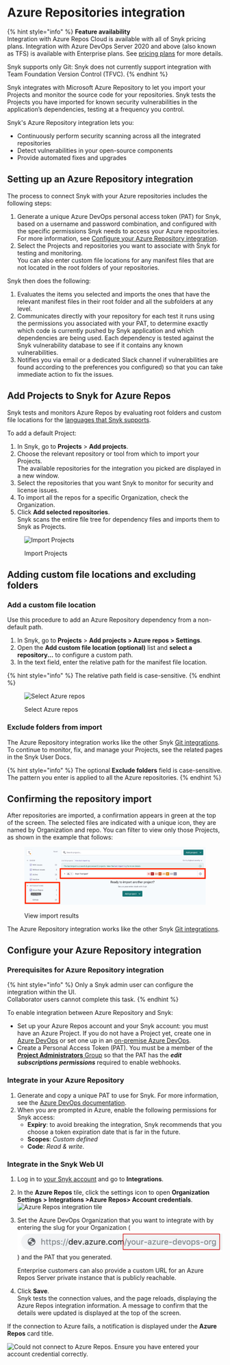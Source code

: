 # Azure Repositories integration

{% hint style="info" %}
**Feature availability**\
Integration with Azure Repos Cloud is available with all of Snyk pricing plans. Integration with Azure DevOps Server 2020 and above (also known as TFS) is available with Enterprise plans. See [pricing plans](https://snyk.io/plans/) for more details.

Snyk supports only Git: Snyk does not currently support integration with Team Foundation Version Control (TFVC).
{% endhint %}

Snyk integrates with Microsoft Azure Repository to let you import your Projects and monitor the source code for your repositories. Snyk tests the Projects you have imported for known security vulnerabilities in the application’s dependencies, testing at a frequency you control.

Snyk's Azure Repository integration lets you:

* Continuously perform security scanning across all the integrated repositories
* Detect vulnerabilities in your open-source components
* Provide automated fixes and upgrades

## Setting up an Azure Repository integration

The process to connect Snyk with your Azure repositories includes the following steps:

1. Generate a unique Azure DevOps personal access token (PAT) for Snyk, based on a username and password combination, and configured with the specific permissions Snyk needs to access your Azure repositories.\
   For more information, see [Configure your Azure Repository integration](azure-repositories-integration.md#configure-your-azure-repository-integration).
2. Select the Projects and repositories you want to associate with Snyk for testing and monitoring.\
   You can also enter custom file locations for any manifest files that are not located in the root folders of your repositories.

Snyk then does the following:

1. Evaluates the items you selected and imports the ones that have the relevant manifest files in their root folder and all the subfolders at any level.
2. Communicates directly with your repository for each test it runs using the permissions you associated with your PAT, to determine exactly which code is currently pushed by Snyk application and which dependencies are being used. Each dependency is tested against the Snyk vulnerability database to see if it contains any known vulnerabilities.
3. Notifies you via email or a dedicated Slack channel if vulnerabilities are found according to the preferences you configured) so that you can take immediate action to fix the issues.

## Add Projects to Snyk for Azure Repos

Snyk tests and monitors Azure Repos by evaluating root folders and custom file locations for the [languages that Snyk supports](../../scan-application-code/snyk-open-source/snyk-open-source-supported-languages-and-package-managers/).

To add a default Project:

1. In Snyk, go to **Projects** > **Add projects**.
2. Choose the relevant repository or tool from which to import your Projects.\
   The available repositories for the integration you picked are displayed in a new window.
3. Select the repositories that you want Snyk to monitor for security and license issues.
4. To import all the repos for a specific Organization, check the Organization.
5. Click **Add selected repositories**.\
   Snyk scans the entire file tree for dependency files and imports them to Snyk as Projects.

<div align="left">

<figure><img src="../../.gitbook/assets/uuid-cae3b5b8-6971-406c-3c00-91c9d1a570a2-en.png" alt="Import Projects"><figcaption><p>Import Projects</p></figcaption></figure>

</div>

## Adding custom file locations and excluding folders

### Add a custom file location

Use this procedure to add an Azure Repository dependency from a non-default path.

1. In Snyk, go to **Projects** > **Add projects > Azure repos > Settings**.
2. Open the **Add custom file location (optional)** list and **select a repository...** to configure a custom path.
3. In the text field, enter the relative path for the manifest file location.

{% hint style="info" %}
The relative path field is case-sensitive.
{% endhint %}

<div align="left">

<figure><img src="../../.gitbook/assets/azure_custom_repo-11aug2022.png" alt="Select Azure repos" width="563"><figcaption><p>Select Azure repos</p></figcaption></figure>

</div>

### Exclude folders from import

The Azure Repository integration works like the other Snyk [Git integrations](./). To continue to monitor, fix, and manage your Projects, see the related pages in the Snyk User Docs.

{% hint style="info" %}
The optional **Exclude folders** field is case-sensitive. The pattern you enter is applied to all the Azure repositories.
{% endhint %}

## **Confirming the repository import**

After repositories are imported, a confirmation appears in green at the top of the screen. The selected files are indicated with a unique icon, they are named by Organization and repo. You can filter to view only those Projects, as shown in the example that follows:

<div align="left">

<figure><img src="../../.gitbook/assets/image (37) (1) (1).png" alt="View import results"><figcaption><p>View import results</p></figcaption></figure>

</div>

The Azure Repository integration works like the other Snyk [Git integrations](./).

## Configure your Azure Repository integration

### Prerequisites for Azure Repository integration

{% hint style="info" %}
Only a Snyk admin user can configure the integration within the UI.\
Collaborator users cannot complete this task.
{% endhint %}

To enable integration between Azure Repository and Snyk:

* Set up your Azure Repos account and your Snyk account: you must have an Azure Project. If you do not have a Project yet, create one in [Azure DevOps](https://docs.microsoft.com/en-us/azure/devops/user-guide/sign-up-invite-teammates?view=azure-devops) or set one up in an [on-premise Azure DevOps](https://docs.microsoft.com/en-us/azure/devops/organizations/projects/create-project?view=azure-devops).
* &#x20;Create a Personal Access Token (PAT). You must be a member of the [**Project Administrators** Group](https://docs.microsoft.com/en-us/azure/devops/organizations/security/change-project-level-permissions?view=azure-devops) so that the PAT has the _**edit**_ _**subscriptions**_ _**permissions**_ required to enable webhooks.

### **Integrate in your Azure Repository**

1. Generate and copy a unique PAT to use for Snyk. For more information, see the [Azure DevOps documentation](https://docs.microsoft.com/en-us/azure/devops/organizations/accounts/use-personal-access-tokens-to-authenticate?view=azure-devops).
2. When you are prompted in Azure, enable the following permissions for Snyk access:
   * **Expiry**: to avoid breaking the integration, Snyk recommends that you choose a token expiration date that is far in the future.
   * **Scopes**: _Custom defined_
   * **Code**: _Read & write_.

### Integrate in the Snyk Web UI

1. Log in to [your Snyk account](https://app.snyk.io) and go to **Integrations**.
2. In the **Azure Repos** tile, click the settings icon to open **Organization Settings > Integrations >Azure Repos> Account credentials**.\
   <img src="../../.gitbook/assets/integrations -azure_repo_tile-11aug2022.png" alt="Azure Repos integration tile" data-size="original">
3.  Set the Azure DevOps Organization that you want to integrate with by entering the slug for your Organization (![https://dev.azure.com/your-azure-devops-org with your-azure-devops-org highlighted](<../../.gitbook/assets/image (163) (1) (1) (1) (1) (1) (1) (1) (1) (1) (1) (1) (1) (1) (1) (2).png>)) and the PAT that you generated.

    Enterprise customers can also provide a custom URL for an Azure Repos Server private instance that is publicly reachable.
4. Click **Save**.\
   Snyk tests the connection values, and the page reloads, displaying the Azure Repos integration information. A message to confirm that the details were updated is displayed at the top of the screen.

If the connection to Azure fails, a notification is displayed under the **Azure Repos** card title.

<img src="../../.gitbook/assets/azure-no-connect_31july2022.png" alt="Could not connect to Azure Repos. Ensure you have entered your account credential correctly." data-size="original">
